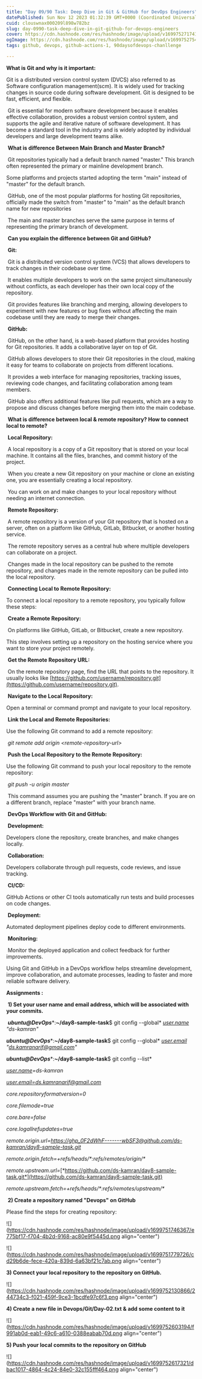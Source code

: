```yaml
---
title: "Day 09/90 Task: Deep Dive in Git & GitHub for DevOps Engineers"
datePublished: Sun Nov 12 2023 01:32:39 GMT+0000 (Coordinated Universal Time)
cuid: clouswnax000209l898w782bz
slug: day-0990-task-deep-dive-in-git-github-for-devops-engineers
cover: https://cdn.hashnode.com/res/hashnode/image/upload/v1699752717417/680ce292-841b-4230-82f7-69fb38af37bf.png
ogImage: https://cdn.hashnode.com/res/hashnode/image/upload/v1699752754212/c3f2b023-5151-4edd-b260-a0349313e813.png
tags: github, devops, github-actions-1, 90daysofdevops-chanllenge

---
```


**What is Git and why is it important:**

Git is a distributed version control system (DVCS) also referred to as Software configuration management(scm). It is widely used for tracking changes in source code during software development. Git is designed to be fast, efficient, and flexible.

 Git is essential for modern software development because it enables effective collaboration, provides a robust version control system, and supports the agile and iterative nature of software development. It has become a standard tool in the industry and is widely adopted by individual developers and large development teams alike.

 **What is difference Between Main Branch and Master Branch?**

 Git repositories typically had a default branch named "master." This branch often represented the primary or mainline development branch.

Some platforms and projects started adopting the term "main" instead of "master" for the default branch.

 GitHub, one of the most popular platforms for hosting Git repositories, officially made the switch from "master" to "main" as the default branch name for new repositories

 The main and master branches serve the same purpose in terms of representing the primary branch of development.

 **Can you explain the difference between Git and GitHub?**

 **Git:**

 Git is a distributed version control system (VCS) that allows developers to track changes in their codebase over time.

 It enables multiple developers to work on the same project simultaneously without conflicts, as each developer has their own local copy of the repository.

 Git provides features like branching and merging, allowing developers to experiment with new features or bug fixes without affecting the main codebase until they are ready to merge their changes.

 **GitHub:**

 GitHub, on the other hand, is a web-based platform that provides hosting for Git repositories. It adds a collaborative layer on top of Git.

 GitHub allows developers to store their Git repositories in the cloud, making it easy for teams to collaborate on projects from different locations.

 It provides a web interface for managing repositories, tracking issues, reviewing code changes, and facilitating collaboration among team members.

 GitHub also offers additional features like pull requests, which are a way to propose and discuss changes before merging them into the main codebase.

 **What is difference between local & remote repository? How to connect local to remote?**

 **Local Repository:**

 A local repository is a copy of a Git repository that is stored on your local machine. It contains all the files, branches, and commit history of the project.

 When you create a new Git repository on your machine or clone an existing one, you are essentially creating a local repository.

 You can work on and make changes to your local repository without needing an internet connection.

 **Remote Repository:**

 A remote repository is a version of your Git repository that is hosted on a server, often on a platform like GitHub, GitLab, Bitbucket, or another hosting service.

 The remote repository serves as a central hub where multiple developers can collaborate on a project.

 Changes made in the local repository can be pushed to the remote repository, and changes made in the remote repository can be pulled into the local repository.

 **Connecting Local to Remote Repository:**

To connect a local repository to a remote repository, you typically follow these steps:

 **Create a Remote Repository:**

 On platforms like GitHub, GitLab, or Bitbucket, create a new repository.

This step involves setting up a repository on the hosting service where you want to store your project remotely.

 **Get the Remote Repository URL:**

 On the remote repository page, find the URL that points to the repository. It usually looks like [https://github.com/username/repository.git](https://github.com/username/repository.git).

 **Navigate to the Local Repository:**

Open a terminal or command prompt and navigate to your local repository.

 **Link the Local and Remote Repositories:**

Use the following Git command to add a remote repository:

 *git remote add origin &lt;remote-repository-url&gt;*

 **Push the Local Repository to the Remote Repository:**

Use the following Git command to push your local repository to the remote repository:

 *git push -u origin master*

 This command assumes you are pushing the "master" branch. If you are on a different branch, replace "master" with your branch name.

 **DevOps Workflow with Git and GitHub:**

 **Development:**

Developers clone the repository, create branches, and make changes locally.

 **Collaboration:**

Developers collaborate through pull requests, code reviews, and issue tracking.

 **CI/CD:**

GitHub Actions or other CI tools automatically run tests and build processes on code changes.

 **Deployment:**

Automated deployment pipelines deploy code to different environments.

 **Monitoring:**

 Monitor the deployed application and collect feedback for further improvements.

Using Git and GitHub in a DevOps workflow helps streamline development, improve collaboration, and automate processes, leading to faster and more reliable software delivery.

**Assignments :**

 **1) Set your user name and email address, which will be associated with your commits.**

 ***ubuntu@DevOps****:****~/day8-sample-task****$ git config --global* [*user.name*](http://user.name) *"ds-kamran"*

***ubuntu@DevOps****:****~/day8-sample-task****$ git config --global* [*user.email*](http://user.email) *"*[*ds.kamranarif@gmail.com*](mailto:ds.kamranarif@gmail.com)*"*

***ubuntu@DevOps****:****~/day8-sample-task****$ git config --list*

[*user.name*](http://user.name)*\=ds-kamran*

[*user.email=ds.kamranarif@gmail.com*](mailto:user.email=ds.kamranarif@gmail.com)

*core.repositoryformatversion=0*

*core.filemode=true*

*core.bare=false*

*core.logallrefupdates=true*

*remote.origin.url=*[*https://ghp\_0F2dWhF-------wbSF3@github.com/ds-kamran/day8-sample-task.git*](https://ghp_0F2dWhF-------wbSF3@github.com/ds-kamran/day8-sample-task.git)

*remote.origin.fetch=+refs/heads/\*:refs/remotes/origin/\**

*remote.upstream.url=*[*https://github.com/ds-kamran/day8-sample-task.git*](https://github.com/ds-kamran/day8-sample-task.git)

*remote.upstream.fetch=+refs/heads/\*:refs/remotes/upstream/\**

 **2) Create a repository named "Devops" on GitHub**

Please find the steps for creating repository:

![](https://cdn.hashnode.com/res/hashnode/image/upload/v1699751746367/e775bf17-f704-4b2d-9168-ac80e9f5445d.png align="center")

![](https://cdn.hashnode.com/res/hashnode/image/upload/v1699751779726/cd29b6de-fece-420a-839d-6a63bf21c7ab.png align="center")

**3) Connect your local repository to the repository on GitHub.**

![](https://cdn.hashnode.com/res/hashnode/image/upload/v1699752130866/244734c3-f021-459f-9ce3-1bcdfe97c6f3.png align="center")

**4) Create a new file in Devops/Git/Day-02.txt & add some content to it**

![](https://cdn.hashnode.com/res/hashnode/image/upload/v1699752603194/f991ab0d-eab1-49c6-a610-0388eabab70d.png align="center")

**5) Push your local commits to the repository on GitHub**

![](https://cdn.hashnode.com/res/hashnode/image/upload/v1699752617321/dbac1017-4864-4c24-84e0-32c155fff464.png align="center")